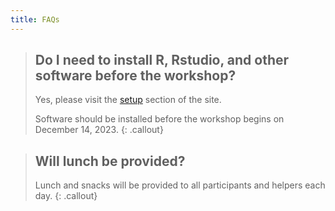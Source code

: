```yaml
---
title: FAQs
---
```


> ## Do I need to install R, Rstudio, and other software before the workshop?
>
> Yes, please visit the [setup](https://u-bds.github.io/2023-12-14-uab/#setup) section of the site.
>
> Software should be installed before the workshop begins on December 14, 2023.
{: .callout}

> ## Will lunch be provided?
>
> Lunch and snacks will be provided to all participants and helpers each day.
{: .callout}
